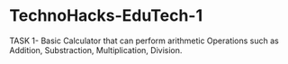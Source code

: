 # TechnoHacks-EduTech-1
TASK 1- Basic Calculator that can perform arithmetic Operations such as Addition, Substraction, Multiplication, Division.

